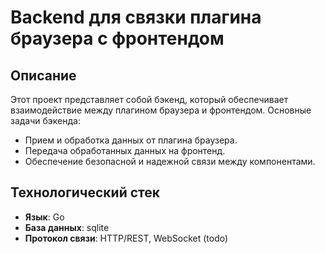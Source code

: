 # Backend для связки плагина браузера с фронтендом

## Описание
Этот проект представляет собой бэкенд, который обеспечивает взаимодействие между плагином браузера и фронтендом. Основные задачи бэкенда:
- Прием и обработка данных от плагина браузера.
- Передача обработанных данных на фронтенд.
- Обеспечение безопасной и надежной связи между компонентами.

## Технологический стек
- **Язык**: Go
- **База данных**: sqlite
- **Протокол связи**: HTTP/REST, WebSocket (todo)

